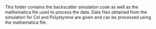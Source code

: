 This folder contains the backscatter simulation code as well as the mathematica file used to process the data. Data files obtained from the simulation for CsI and Polystyrene are given and can be processed using the mathematica file.
